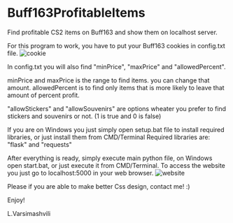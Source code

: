 # Buff163ProfitableItems
Find profitable CS2 items on Buff163 and show them on localhost server.

For this program to work, you have to put your Buff163 cookies in config.txt file.
![cookie](https://github.com/varsimashviliLuka/Buff163ProfitableItems/assets/163844037/d4a9205c-1fe2-4a44-8e5a-0607c5bec5cb)

In config.txt you will also find "minPrice", "maxPrice" and "allowedPercent".

minPrice and maxPrice is the range to find items. you can change that amount.
allowedPercent is to find only items that is more likely to leave that amount of percent profit.

"allowStickers" and "allowSouvenirs" are options wheater you prefer to find stickers and souvenirs or not. (1 is true and 0 is false)

If you are on Windows you just simply open setup.bat file to install required libraries, or just install them from CMD/Terminal
Required libraries are: "flask" and "requests"

After everything is ready, simply execute main python file, on Windows open start.bat, or just execute it from CMD/Terminal.
To access the website you just go to localhost:5000 in your web browser.
![website](https://github.com/varsimashviliLuka/Buff163ProfitableItems/assets/163844037/2160c092-89e5-4177-8e7d-ed7754e34cdc)

Please if you are able to make better Css design, contact me! :)

Enjoy!

L.Varsimashvili

